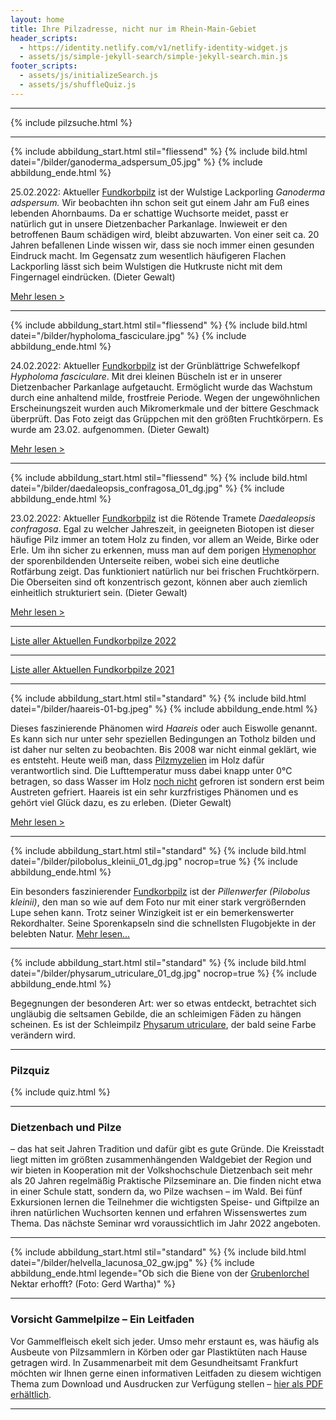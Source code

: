 ```yaml
---
layout: home
title: Ihre Pilzadresse, nicht nur im Rhein-Main-Gebiet
header_scripts:
  - https://identity.netlify.com/v1/netlify-identity-widget.js
  - assets/js/simple-jekyll-search/simple-jekyll-search.min.js
footer_scripts:
  - assets/js/initializeSearch.js
  - assets/js/shuffleQuiz.js
---
```

- - -

{% include pilzsuche.html %}

- - -

{% include abbildung_start.html stil="fliessend" %}
{% include bild.html datei="/bilder/ganoderma_adspersum_05.jpg" %}
{% include abbildung_ende.html %}

25.02.2022: Aktueller [Fundkorbpilz](AA "Glossar") ist der Wulstige Lackporling *Ganoderma adspersum.* Wir beobachten ihn schon seit gut einem Jahr am Fuß eines lebenden Ahornbaums. Da er schattige Wuchsorte meidet, passt er natürlich gut in unsere Dietzenbacher Parkanlage. Inwieweit er den betroffenen Baum schädigen wird, bleibt abzuwarten. Von einer seit ca. 20 Jahren befallenen Linde wissen wir, dass sie noch immer einen gesunden Eindruck macht. Im Gegensatz zum wesentlich häufigeren Flachen Lackporling lässt sich beim Wulstigen die Hutkruste nicht mit dem Fingernagel eindrücken. (Dieter Gewalt) 

[Mehr lesen >](/pilze/ganoderma-adspersum-wulstiger-lackporling)

<div style="clear:  both"></div>

- - -

{% include abbildung_start.html stil="fliessend" %}
{% include bild.html datei="/bilder/hypholoma_fasciculare.jpg" %}
{% include abbildung_ende.html %}

24.02.2022: Aktueller [Fundkorbpilz](AA "Glossar") ist der Grünblättrige Schwefelkopf *Hypholoma fasciculare*. Mit drei kleinen Büscheln ist er in unserer Dietzenbacher Parkanlage aufgetaucht. Ermöglicht wurde das Wachstum durch eine anhaltend milde, frostfreie Periode. Wegen der ungewöhnlichen Erscheinungszeit wurden auch Mikromerkmale und der bittere Geschmack überprüft. Das Foto zeigt das Grüppchen mit den größten Fruchtkörpern. Es wurde am 23.02. aufgenommen. (Dieter Gewalt) 

[Mehr lesen >](/pilze/hypholoma-fasciculare-grünblättriger-schwefelkopf)

<div style="clear:  both"></div>

- - -

{% include abbildung_start.html stil="fliessend" %}
{% include bild.html datei="/bilder/daedaleopsis_confragosa_01_dg.jpg" %}
{% include abbildung_ende.html %}

23.02.2022: Aktueller [Fundkorbpilz](AA "Glossar") ist die Rötende Tramete *Daedaleopsis confragosa*. Egal zu welcher Jahreszeit, in geeigneten Biotopen ist dieser häufige Pilz immer an totem Holz zu finden, vor allem an Weide, Birke oder Erle. Um ihn sicher zu erkennen, muss man auf dem porigen [Hymenophor](Hymenophor "Glossar") der sporenbildenden Unterseite reiben, wobei sich eine deutliche Rotfärbung zeigt. Das funktioniert natürlich nur bei frischen Fruchtkörpern. Die Oberseiten sind oft konzentrisch gezont, können aber auch ziemlich einheitlich strukturiert sein. (Dieter Gewalt)

[Mehr lesen >](/pilze/daedaleopsis-confragosa-rötende-tramete)

<div style="clear:  both"></div>

- - -

[Liste aller Aktuellen Fundkorbpilze 2022](/artikel/liste-aller-aktuellen-fundkorbpilze-2022.html)

- - -

[Liste aller Aktuellen Fundkorbpilze 2021](/artikel/liste-aller-aktuellen-fundkorbpilze-2021.html)

- - -

{% include abbildung_start.html stil="standard" %}
{% include bild.html datei="/bilder/haareis-01-bg.jpeg" %}
{% include abbildung_ende.html %}

Dieses faszinierende Phänomen wird *Haareis* oder auch Eiswolle genannt. Es kann sich nur unter sehr speziellen Bedingungen an Totholz bilden und ist daher nur selten zu beobachten. Bis 2008 war nicht einmal geklärt, wie es entsteht. Heute weiß man, dass [Pilzmyzelien](Myzel "Glossar") im Holz dafür verantwortlich sind. Die Lufttemperatur muss dabei knapp unter 0°C betragen, so dass Wasser im Holz <ins>noch nicht</ins> gefroren ist sondern erst beim Austreten gefriert. Haareis ist ein sehr kurzfristiges Phänomen und es gehört viel Glück dazu, es zu erleben. (Dieter Gewalt)

[Mehr lesen >](/artikel/haareis)

- - -

{% include abbildung_start.html stil="standard" %}
{% include bild.html datei="/bilder/pilobolus_kleinii_01_dg.jpg" nocrop=true %}
{% include abbildung_ende.html %}

Ein besonders faszinierender [Fundkorbpilz](AA "Glossar-") ist der *Pillenwerfer (Pilobolus kleinii)*, den man so wie auf dem Foto nur mit einer stark vergrößernden Lupe sehen kann. Trotz seiner Winzigkeit ist er ein bemerkenswerter Rekordhalter. Seine Sporenkapseln sind die schnellsten Flugobjekte in der belebten Natur. [Mehr lesen...](/pilze/pilobolus-kleinii-pillenwerfer)

- - -

{% include abbildung_start.html stil="standard" %}
{% include bild.html datei="/bilder/physarum_utriculare_01_dg.jpg" nocrop=true %}
{% include abbildung_ende.html %}

Begegnungen der besonderen Art: wer so etwas entdeckt, betrachtet sich ungläubig die seltsamen Gebilde, die an schleimigen Fäden zu hängen scheinen. Es ist der Schleimpilz [Physarum utriculare](/pilze/physarum-utriculare-fadenfruchtschleimpilz), der bald seine Farbe verändern wird.

- - -

### Pilzquiz

{% include quiz.html %}

- - -

### Dietzenbach und Pilze

– das hat seit Jahren Tradition und dafür gibt es gute Gründe. Die Kreisstadt liegt mitten im größten zusammenhängenden Waldgebiet der Region und wir bieten in Kooperation mit der Volkshochschule Dietzenbach seit mehr als 20 Jahren regelmäßig Praktische Pilzseminare an. Die finden nicht etwa in einer Schule statt, sondern da, wo Pilze wachsen – im Wald. Bei fünf Exkursionen lernen die Teilnehmer die wichtigsten Speise- und Giftpilze an ihren natürlichen Wuchsorten kennen und erfahren Wissenswertes zum Thema. Das nächste Seminar wrd voraussichtlich im Jahr 2022 angeboten.  

- - -

{% include abbildung_start.html stil="standard" %}
{% include bild.html datei="/bilder/helvella_lacunosa_02_gw.jpg" %}
{% include abbildung_ende.html legende="Ob sich die Biene von der <a href='/pilze/helvella-lacunosa-grubenlorchel'>Grubenlorchel</a> Nektar erhofft?  (Foto: Gerd Wartha)" %}

- - -

### Vorsicht Gammelpilze – Ein Leitfaden

Vor Gammelfleisch ekelt sich jeder. Umso mehr erstaunt es, was häufig als Ausbeute von Pilzsammlern in Körben oder gar Plastiktüten nach Hause getragen wird. In Zusammenarbeit mit dem Gesundheitsamt Frankfurt möchten wir Ihnen gerne einen informativen Leitfaden zu diesem wichtigen Thema zum Download und Ausdrucken zur Verfügung stellen – [hier als PDF erhältlich](/assets/docs/Fundkorb.de-Gammelpilze.pdf).

- - -